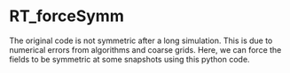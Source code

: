 # RT_forceSymm
The original code is not symmetric after a long simulation. This is due to numerical errors from algorithms and coarse grids. 
Here, we can force the fields to be symmetric at some snapshots using this python code.

